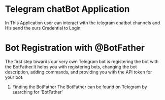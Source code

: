 # Telegram chatBot Application
In This Application user can interact with the telegram chatbot channels and His send the ours Credential to Login

# Bot Registration with @BotFather
The first step towards our very own Telegram bot is registering the bot with the BotFather.It helps you with registering bots, changing the bot description, adding commands, and providing you with the API token for your bot.
1. Finding the BotFather
  The BotFather can be found on Telegram by searching for ‘BotFather’
